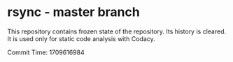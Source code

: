 # rsync - master branch

This repository contains frozen state of the repository.
Its history is cleared. It is used only for static code
analysis with Codacy.

Commit Time: 1709616984